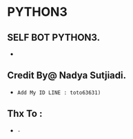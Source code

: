 # PYTHON3
SELF BOT PYTHON3.
------
-

Credit By@ Nadya Sutjiadi.
------
- `Add My ID LINE : toto63631)`

Thx To :
------
- `-`
